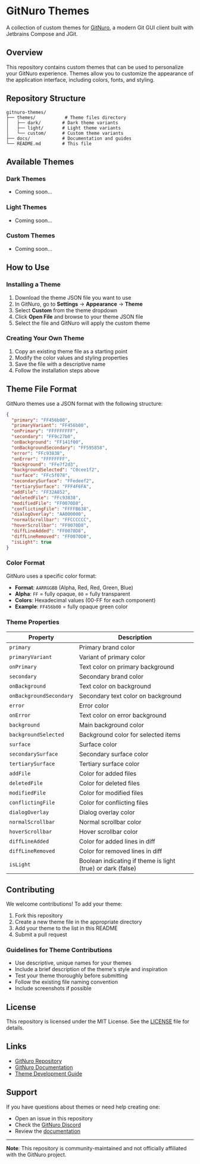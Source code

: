 # GitNuro Themes

A collection of custom themes for [GitNuro](https://github.com/JetpackDuba/Gitnuro), a modern Git GUI client built with Jetbrains Compose and JGit.

## Overview

This repository contains custom themes that can be used to personalize your GitNuro experience. Themes allow you to customize the appearance of the application interface, including colors, fonts, and styling.

## Repository Structure

```
gitnuro-themes/
├── themes/           # Theme files directory
│   ├── dark/        # Dark theme variants
│   ├── light/       # Light theme variants
│   └── custom/      # Custom theme variants
├── docs/            # Documentation and guides
└── README.md        # This file
```

## Available Themes

### Dark Themes

- Coming soon...

### Light Themes

- Coming soon...

### Custom Themes

- Coming soon...

## How to Use

### Installing a Theme

1. Download the theme JSON file you want to use
2. In GitNuro, go to **Settings** → **Appearance** → **Theme**
3. Select **Custom** from the theme dropdown
4. Click **Open File** and browse to your theme JSON file
5. Select the file and GitNuro will apply the custom theme

### Creating Your Own Theme

1. Copy an existing theme file as a starting point
2. Modify the color values and styling properties
3. Save the file with a descriptive name
4. Follow the installation steps above

## Theme File Format

GitNuro themes use a JSON format with the following structure:

```json
{
  "primary": "FF456b00",
  "primaryVariant": "FF456b00",
  "onPrimary": "FFFFFFFFF",
  "secondary": "FF9c27b0",
  "onBackground": "FF141f00",
  "onBackgroundSecondary": "FF595858",
  "error": "FFc93838",
  "onError": "FFFFFFFF",
  "background": "FFe7f2d3",
  "backgroundSelected": "C0cee1f2",
  "surface": "FFc5f078",
  "secondarySurface": "FFedeef2",
  "tertiarySurface": "FFF4F6FA",
  "addFile": "FF32A852",
  "deletedFile": "FFc93838",
  "modifiedFile": "FF0070D8",
  "conflictingFile": "FFFFB638",
  "dialogOverlay": "AA000000",
  "normalScrollbar": "FFCCCCCC",
  "hoverScrollbar": "FF0070D8",
  "diffLineAdded": "FF0070D8",
  "diffLineRemoved": "FF0070D8",
  "isLight": true
}
```

### Color Format

GitNuro uses a specific color format:

- **Format**: `AARRGGBB` (Alpha, Red, Red, Green, Blue)
- **Alpha**: `FF` = fully opaque, `00` = fully transparent
- **Colors**: Hexadecimal values (00-FF for each component)
- **Example**: `FF456b00` = fully opaque green color

### Theme Properties

| Property                | Description                                                 |
| ----------------------- | ----------------------------------------------------------- |
| `primary`               | Primary brand color                                         |
| `primaryVariant`        | Variant of primary color                                    |
| `onPrimary`             | Text color on primary background                            |
| `secondary`             | Secondary brand color                                       |
| `onBackground`          | Text color on background                                    |
| `onBackgroundSecondary` | Secondary text color on background                          |
| `error`                 | Error color                                                 |
| `onError`               | Text color on error background                              |
| `background`            | Main background color                                       |
| `backgroundSelected`    | Background color for selected items                         |
| `surface`               | Surface color                                               |
| `secondarySurface`      | Secondary surface color                                     |
| `tertiarySurface`       | Tertiary surface color                                      |
| `addFile`               | Color for added files                                       |
| `deletedFile`           | Color for deleted files                                     |
| `modifiedFile`          | Color for modified files                                    |
| `conflictingFile`       | Color for conflicting files                                 |
| `dialogOverlay`         | Dialog overlay color                                        |
| `normalScrollbar`       | Normal scrollbar color                                      |
| `hoverScrollbar`        | Hover scrollbar color                                       |
| `diffLineAdded`         | Color for added lines in diff                               |
| `diffLineRemoved`       | Color for removed lines in diff                             |
| `isLight`               | Boolean indicating if theme is light (true) or dark (false) |

## Contributing

We welcome contributions! To add your theme:

1. Fork this repository
2. Create a new theme file in the appropriate directory
3. Add your theme to the list in this README
4. Submit a pull request

### Guidelines for Theme Contributions

- Use descriptive, unique names for your themes
- Include a brief description of the theme's style and inspiration
- Test your theme thoroughly before submitting
- Follow the existing file naming convention
- Include screenshots if possible

## License

This repository is licensed under the MIT License. See the [LICENSE](LICENSE) file for details.

## Links

- [GitNuro Repository](https://github.com/JetpackDuba/Gitnuro)
- [GitNuro Documentation](https://github.com/JetpackDuba/Gitnuro#readme)
- [Theme Development Guide](docs/theme-development.md)

## Support

If you have questions about themes or need help creating one:

- Open an issue in this repository
- Check the [GitNuro Discord](https://discord.gg/gitnuro)
- Review the [documentation](docs/)

---

**Note**: This repository is community-maintained and not officially affiliated with the GitNuro project.
